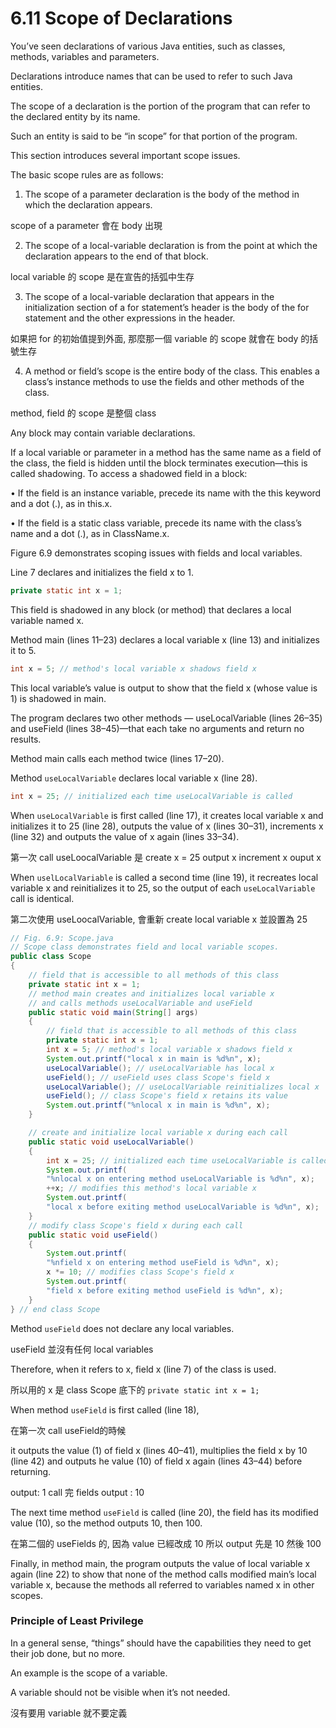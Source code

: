 # 6.11 Scope of Declarations

You’ve seen declarations of various Java entities, such as classes, methods, variables and parameters.

Declarations introduce names that can be used to refer to such Java entities. 

The scope of a declaration is the portion of the program that can refer to the declared entity by
its name. 

Such an entity is said to be “in scope” for that portion of the program. 

This section introduces several important scope issues.

The basic scope rules are as follows:

1. The scope of a parameter declaration is the body of the method in which the declaration appears.

scope of a parameter 會在 body 出現

2. The scope of a local-variable declaration is from the point at which the declaration appears to the end of that block.

local variable 的 scope 是在宣告的括弧中生存

3. The scope of a local-variable declaration that appears in the initialization section
of a for statement’s header is the body of the for statement and the other expressions in the header.

如果把 for 的初始值提到外面, 那麼那一個 variable 的 scope 就會在 body 的括號生存

4. A method or field’s scope is the entire body of the class. This enables a class’s instance methods to use the fields and other methods of the class.

method, field 的 scope 是整個 class

Any block may contain variable declarations. 

If a local variable or parameter in a method has the same name as a field of the class, the field is hidden until the block terminates execution—this is called shadowing. To access a shadowed field in a block:

• If the field is an instance variable, precede its name with the this keyword and a
dot (.), as in this.x.

• If the field is a static class variable, precede its name with the class’s name and
a dot (.), as in ClassName.x.


Figure 6.9 demonstrates scoping issues with fields and local variables. 

Line 7 declares and initializes the field x to 1. 

```java
private static int x = 1;
```

This field is shadowed in any block (or method) that declares a local variable named x. 

Method main (lines 11–23) declares a local variable x (line 13) and initializes it to 5. 

```java
int x = 5; // method's local variable x shadows field x
```

This local variable’s value is output to show that the field x (whose value is 1) is shadowed in main. 

The program declares two other methods — useLocalVariable (lines 26–35) and useField (lines 38–45)—that each take no arguments and return no results. 

Method main calls each method twice (lines 17–20). 

Method ```useLocalVariable``` declares local variable x (line 28). 

```java
int x = 25; // initialized each time useLocalVariable is called
```

When ```useLocalVariable``` is first called (line 17), it creates local variable x and initializes it to 25 (line 28), outputs the value of x (lines 30–31), increments x (line 32) and outputs the value of x again (lines 33–34). 

第一次 call useLoocalVariable 是 create x = 25
output x
increment x
ouput x

When ```uselLocalVariable``` is called a second time (line 19), it recreates local variable x and reinitializes it to 25, so the output of each ```useLocalVariable``` call is identical.

第二次使用 useLoocalVariable, 會重新 create local variable x
並設置為 25

```java
// Fig. 6.9: Scope.java
// Scope class demonstrates field and local variable scopes.
public class Scope
{
    // field that is accessible to all methods of this class
    private static int x = 1;
    // method main creates and initializes local variable x
    // and calls methods useLocalVariable and useField
    public static void main(String[] args)
    {
        // field that is accessible to all methods of this class
        private static int x = 1;
        int x = 5; // method's local variable x shadows field x
        System.out.printf("local x in main is %d%n", x);
        useLocalVariable(); // useLocalVariable has local x
        useField(); // useField uses class Scope's field x
        useLocalVariable(); // useLocalVariable reinitializes local x
        useField(); // class Scope's field x retains its value
        System.out.printf("%nlocal x in main is %d%n", x);
    }

    // create and initialize local variable x during each call
    public static void useLocalVariable()
    {
        int x = 25; // initialized each time useLocalVariable is called
        System.out.printf(
        "%nlocal x on entering method useLocalVariable is %d%n", x);
        ++x; // modifies this method's local variable x
        System.out.printf(
        "local x before exiting method useLocalVariable is %d%n", x);
    }
    // modify class Scope's field x during each call
    public static void useField()
    {
        System.out.printf(
        "%nfield x on entering method useField is %d%n", x);
        x *= 10; // modifies class Scope's field x
        System.out.printf(
        "field x before exiting method useField is %d%n", x);
    }
} // end class Scope
```    

Method ```useField``` does not declare any local variables. 

useField 並沒有任何 local variables

Therefore, when it refers to x, field x (line 7) of the class is used. 

所以用的 x 是 class Scope 底下的 ```private static int x = 1;```

When method ```useField``` is first called (line 18), 

在第一次 call useField的時候 

it outputs the value (1) of field x (lines 40–41), multiplies the field x by 10 (line 42) and outputs he value (10) of field x again (lines 43–44) before returning. 

output: 1
call 完 fields 
output : 10

The next time method ```useField``` is called (line 20), the field has its modified value (10), so the method outputs 10, then 100. 

在第二個的 useFields 的, 因為 value 已經改成 10
所以 output 先是 10 然後 100

Finally, in method main, the program outputs the value of local variable x again
(line 22) to show that none of the method calls modified main’s local variable x, because
the methods all referred to variables named x in other scopes.

### Principle of Least Privilege
In a general sense, “things” should have the capabilities they need to get their job done,
but no more. 

An example is the scope of a variable. 

A variable should not be visible when it’s not needed.

沒有要用 variable 就不要定義